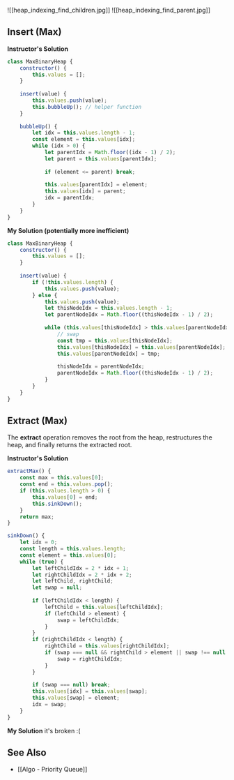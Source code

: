 ![[heap_indexing_find_children.jpg]]
![[heap_indexing_find_parent.jpg]]

## Insert (Max)

**Instructor's Solution**
```js
class MaxBinaryHeap {
    constructor() {
        this.values = [];
    }
	    
    insert(value) {
        this.values.push(value);
        this.bubbleUp(); // helper function
    }
		
    bubbleUp() {
        let idx = this.values.length - 1;
        const element = this.values[idx];
        while (idx > 0) {
            let parentIdx = Math.floor((idx - 1) / 2);
            let parent = this.values[parentIdx];
			
            if (element <= parent) break;
			
            this.values[parentIdx] = element;
            this.values[idx] = parent;
            idx = parentIdx;
        }
    }
}
```

**My Solution (potentially more inefficient)**
```js
class MaxBinaryHeap {
    constructor() {
        this.values = [];
    }
		
    insert(value) {
        if (!this.values.length) {
            this.values.push(value);
        } else {
            this.values.push(value);
            let thisNodeIdx = this.values.length - 1;
            let parentNodeIdx = Math.floor((thisNodeIdx - 1) / 2);
            
            while (this.values[thisNodeIdx] > this.values[parentNodeIdx]) {
                // swap
                const tmp = this.values[thisNodeIdx];
                this.values[thisNodeIdx] = this.values[parentNodeIdx];
                this.values[parentNodeIdx] = tmp;
				
                thisNodeIdx = parentNodeIdx;
                parentNodeIdx = Math.floor((thisNodeIdx - 1) / 2);
            }
        }
    }
}
```


## Extract (Max)
The **extract** operation removes the root from the heap, restructures the heap, and finally returns the extracted root.

**Instructor's Solution**
```js
extractMax() {
	const max = this.values[0];
	const end = this.values.pop();
	if (this.values.length > 0) {
		this.values[0] = end;
		this.sinkDown();
	}
	return max;
}

sinkDown() {
	let idx = 0;
	const length = this.values.length;
	const element = this.values[0];
	while (true) {
		let leftChildIdx = 2 * idx + 1;
		let rightChildIdx = 2 * idx + 2;
		let leftChild, rightChild;
		let swap = null;
		
		if (leftChildIdx < length) {
			leftChild = this.values[leftChildIdx];
			if (leftChild > element) {
				swap = leftChildIdx;
			}
		}
		if (rightChildIdx < length) {
			rightChild = this.values[rightChildIdx];
			if (swap === null && rightChild > element || swap !== null && rightChild > leftChild) {
				swap = rightChildIdx;
			}
		}
			
		if (swap === null) break;
		this.values[idx] = this.values[swap];
		this.values[swap] = element;
		idx = swap;
	}
}

```

**My Solution**
it's broken :(


## See Also
- [[Algo - Priority Queue]]